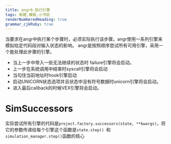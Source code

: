 ```yaml
---
title: angr6-执行引擎
tags: 新建,模板,小书匠
renderNumberedHeading: true
grammar_cjkRuby: true
---
```


当要求在angr中执行某个步骤时，必须实际执行该步骤。angr使用一系列引擎来模拟给定代码段对输入状态的影响。
angr是按照顺序尝试所有可用引擎，采用一个能处理此步骤的引擎。
- 当上一步中带入一些无法继续的状态时 failure引擎将会启动。
- 上一步在系统调用中结束时syscall引擎将会启动
- 当勾住当前地址时hook引擎启动
- 启动UNICORN状态选项并且状态中没有符号数据时unicorn引擎将会启动。
- 进入最后callback的时候VEX引擎将会启动。

# SimSuccessors
实际尝试所有引擎的代码是`project.factory.successors(state, **kwargs)`，将它的参数传递给每个引擎这个函数是`state.step() `和` simulation_manager.step()`函数的核心